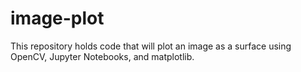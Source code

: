 # image-plot
This repository holds code that will plot an image as a surface using OpenCV, Jupyter Notebooks, and matplotlib.
